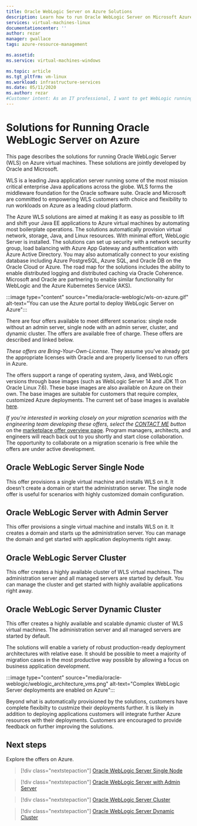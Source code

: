 ```yaml
---
title: Oracle WebLogic Server on Azure Solutions
description: Learn how to run Oracle WebLogic Server on Microsoft Azure.
services: virtual-machines-linux
documentationcenter: ''
author: rezar
manager: gwallace
tags: azure-resource-management

ms.assetid: 
ms.service: virtual-machines-windows

ms.topic: article
ms.tgt_pltfrm: vm-linux
ms.workload: infrastructure-services
ms.date: 05/11/2020
ms.author: rezar
#Customer intent: As an IT professional, I want to get WebLogic running on Azure so that my enterprise Java applications can run in the cloud.
---
```

# Solutions for Running Oracle WebLogic Server on Azure

This page describes the solutions for running Oracle WebLogic Server (WLS) on Azure virtual machines. These solutions are jointly developed by Oracle and Microsoft.

WLS is a leading Java application server running some of the most mission critical enterprise Java applications across the globe. WLS forms the middleware foundation for the Oracle software suite. Oracle and Microsoft are committed to empowering WLS customers with choice and flexibility to run workloads on Azure as a leading cloud platform.

The Azure WLS solutions are aimed at making it as easy as possible to lift and shift your Java EE applications to Azure virtual machines by automating most boilerplate operations. The solutions automatically provision virtual network, storage, Java, and Linux resources. With minimal effort, WebLogic Server is installed. The solutions can set up security with a network security group, load balancing with Azure App Gateway and authentication with Azure Active Directory. You may also automatically connect to your existing database including Azure PostgreSQL, Azure SQL, and Oracle DB on the Oracle Cloud or Azure. The road map for the solutions includes the ability to enable distributed logging and distributed caching via Oracle Coherence. Microsoft and Oracle are partnering to enable similar functionality for WebLogic and the Azure Kubernetes Service (AKS).

:::image type="content" source="media/oracle-weblogic/wls-on-azure.gif" alt-text="You can use the Azure portal to deploy WebLogic Server on Azure":::

There are four offers available to meet different scenarios: single node without an admin server, single node with an admin server, cluster, and dynamic cluster. The offers are available free of charge. These offers are described and linked below.

_These offers are Bring-Your-Own-License_. They assume you've already got the appropriate licenses with Oracle and are properly licensed to run offers in Azure.

The offers support a range of operating system, Java, and WebLogic versions through base images (such as WebLogic Server 14 and JDK 11 on Oracle Linux 7.6). These base images are also available on Azure on their own. The base images are suitable for customers that require complex, customized Azure deployments. The current set of base images is available [here](https://azuremarketplace.microsoft.com/en-us/marketplace/apps?search=WebLogic%20Server%20Base%20Image&page=1).

_If you're interested in working closely on your migration scenarios with the engineering team developing these offers, select the [CONTACT ME](https://azuremarketplace.microsoft.com/en-us/marketplace/apps/oracle.oraclelinux-wls-cluster?tab=Overview) button_ on the [marketplace offer overview page](https://azuremarketplace.microsoft.com/en-us/marketplace/apps/oracle.oraclelinux-wls-cluster?tab=Overview). Program managers, architects, and engineers will reach back out to you shortly and start close collaboration. The opportunity to collaborate on a migration scenario is free while the offers are under active development.

## Oracle WebLogic Server Single Node

This offer provisions a single virtual machine and installs WLS on it. It doesn't create a domain or start the administration server. The single node offer is useful for scenarios with highly customized domain configuration.

## Oracle WebLogic Server with Admin Server

This offer provisions a single virtual machine and installs WLS on it. It creates a domain and starts up the administration server. You can manage the domain and get started with application deployments right away.

## Oracle WebLogic Server Cluster

This offer creates a highly available cluster of WLS virtual machines. The administration server and all managed servers are started by default. You can manage the cluster and get started with highly available applications right away.

## Oracle WebLogic Server Dynamic Cluster

This offer creates a highly available and scalable dynamic cluster of WLS virtual machines. The administration server and all managed servers are started by default.

The solutions will enable a variety of robust production-ready deployment architectures with relative ease. It should be possible to meet a majority of migration cases in the most productive way possible by allowing a focus on business application development.

:::image type="content" source="media/oracle-weblogic/weblogic_architecture_vms.png" alt-text="Complex WebLogic Server deployments are enabled on Azure":::

Beyond what is automatically provisioned by the solutions, customers have complete flexibilty to custmize their deployments further. It is likely in addition to deploying applications customers will integrate further Azure resources with their deployments. Customers are encouraged to provide feedback on further improving the solutions.

## Next steps

Explore the offers on Azure.

> [!div class="nextstepaction"]
> [Oracle WebLogic Server Single Node](https://portal.azure.com/#create/oracle.20191001-arm-oraclelinux-wls20191001-arm-oraclelinux-wls)

> [!div class="nextstepaction"]
> [Oracle WebLogic Server with Admin Server](https://portal.azure.com/#create/oracle.20191009-arm-oraclelinux-wls-admin20191009-arm-oraclelinux-wls-admin)

> [!div class="nextstepaction"]
> [Oracle WebLogic Server Cluster](https://portal.azure.com/#create/oracle.20191007-arm-oraclelinux-wls-cluster20191007-arm-oraclelinux-wls-cluster)

> [!div class="nextstepaction"]
> [Oracle WebLogic Server Dynamic Cluster](https://portal.azure.com/#create/oracle.20191021-arm-oraclelinux-wls-dynamic-cluster20191021-arm-oraclelinux-wls-dynamic-cluster)
